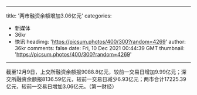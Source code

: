 
---
title: '两市融资余额增加3.06亿元'
categories: 
 - 新媒体
 - 36kr
 - 快讯
headimg: 'https://picsum.photos/400/300?random=4269'
author: 36kr
comments: false
date: Fri, 10 Dec 2021 00:44:39 GMT
thumbnail: 'https://picsum.photos/400/300?random=4269'
---

<div>   
截至12月9日，上交所融资余额报9088.8亿元，较前一交易日增加9.99亿元；深交所融资余额报8136.59亿元，较前一交易日减少6.93亿元；两市合计17225.39亿元，较前一交易日增加3.06亿元。（第一财经）  
</div>
            
